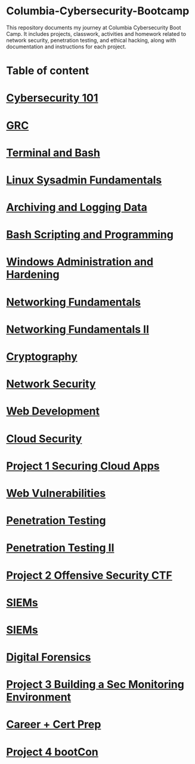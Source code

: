 # Columbia-Cybersecurity-Bootcamp
This repository documents my journey at Columbia Cybersecurity Boot Camp. It includes projects, classwork, activities and homework related to network security, penetration testing, and ethical hacking, along with documentation and instructions for each project.


# Table of content 
# [Cybersecurity 101](https://github.com/Lodoelama/Columbia-Cybersecurity-Bootcamp/tree/main/Cybersecurity101)
# [GRC](https://github.com/Lodoelama/Columbia-Cybersecurity-Bootcamp/tree/main/GRC)
# [Terminal and Bash](https://github.com/Lodoelama/Columbia-Cybersecurity-Bootcamp/tree/main/Terminal%20and%20Bash)
# [Linux Sysadmin Fundamentals](https://github.com/Lodoelama/Columbia-Cybersecurity-Bootcamp/tree/main/Linux%20Sysadmin%20Fundamentals)
# [Archiving and Logging Data](https://github.com/Lodoelama/Columbia-Cybersecurity-Bootcamp/tree/main/Archiving%20and%20Logging%20Data)
# [Bash Scripting and Programming](https://github.com/Lodoelama/Columbia-Cybersecurity-Bootcamp/tree/main/Bash-Scripting-and-Programming)
# [Windows Administration and Hardening]()
# [Networking Fundamentals]()
# [Networking Fundamentals II]()
# [Cryptography]()
# [Network Security]()
# [Web Development]()
# [Cloud Security]()
# [Project 1 Securing Cloud Apps]()
# [Web Vulnerabilities]()
# [Penetration Testing]()
# [Penetration Testing II]()
# [Project 2 Offensive Security CTF]()
# [SIEMs]()
# [SIEMs]()
# [Digital Forensics]()
# [Project 3 Building a Sec Monitoring Environment]()
# [Career + Cert Prep]()
# [Project 4 bootCon]()

